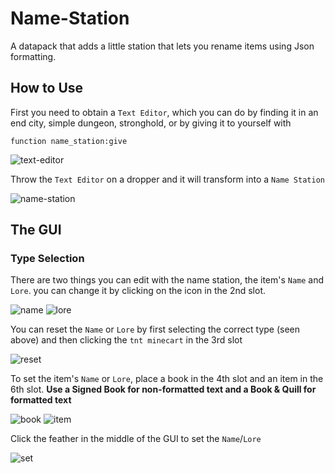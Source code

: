 # Name-Station
A datapack that adds a little station that lets you rename items using Json formatting.

## How to Use
First you need to obtain a `Text Editor`, which you can do by finding it in an end city, simple dungeon, stronghold, or by giving it to yourself with
```mcfunction
function name_station:give
```
![text-editor](https://media.discordapp.net/attachments/759159698921750558/759544926622711838/unknown.png)

Throw the `Text Editor` on a dropper and it will transform into a `Name Station`

![name-station](https://media.discordapp.net/attachments/759159698921750558/759549126395297792/unknown.png?width=796&height=499)

## The GUI
### Type Selection
There are two things you can edit with the name station, the item's `Name` and `Lore`. you can change it by clicking on the icon in the 2nd slot.

![name](https://media.discordapp.net/attachments/759159698921750558/759550526005706762/unknown.png)
![lore](https://media.discordapp.net/attachments/759159698921750558/759550412364972092/unknown.png)

You can reset the `Name` or `Lore` by first selecting the correct type (seen above) and then clicking the `tnt minecart` in the 3rd slot

![reset](https://media.discordapp.net/attachments/759159698921750558/759551383967105044/unknown.png)

To set the item's `Name` or `Lore`, place a book in the 4th slot and an item in the 6th slot.
**Use a Signed Book for non-formatted text and a Book & Quill for formatted text**

![book](https://media.discordapp.net/attachments/759159698921750558/759551458189639740/unknown.png)
![item](https://media.discordapp.net/attachments/759159698921750558/759551591836549120/unknown.png)

Click the feather in the middle of the GUI to set the `Name`/`Lore`

![set](https://media.discordapp.net/attachments/759159698921750558/759551529597403166/unknown.png)
